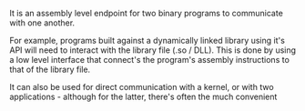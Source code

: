 It is an assembly level endpoint for two binary programs to communicate with one another.

For example, programs built against a dynamically linked library using it's API will need to interact with the library file (.so / DLL). This is done by using a low level interface that connect's the program's assembly instructions to that of the library file.

It can also be used for direct communication with a kernel, or with two applications - although for the latter, there's often the much convenient 